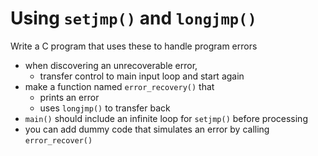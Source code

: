 # Using `setjmp()` and `longjmp()`

Write a C program that uses these to handle program errors
- when discovering an unrecoverable error,
  - transfer control to main input loop and start again
- make a function named `error_recovery()` that
  - prints an error
  - uses `longjmp()` to transfer back
- `main()` should include an infinite loop for `setjmp()` before processing
- you can add dummy code that simulates an error by calling `error_recover()`